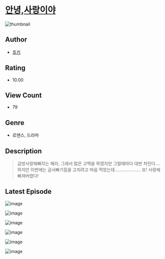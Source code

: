 # [안녕,사랑이야](https://comic.naver.com/challenge/list?titleId=810488)
![thumbnail](https://image-comic.pstatic.net/user_contents_data/challenge_comic/2023/05/24/305269/upload_3545230345280513337_480x623.jpeg)

## Author
- [호키](https://comic.naver.com/artistTitle?id=305269)

## Rating
- 10.00

## View Count
- 79

## Genre
- 로맨스, 드라마

## Description
> 금방사랑에빠지는 해라, 그래서 많은 고백을 하였지만 그럴때마다 대번 차인다.... 하지만 이번에는 금사빠기질을 고치려고 마음 먹었는데..................... 또! 사랑에 빠져버렸다!


## Latest Episode
![image](https://image-comic.pstatic.net/user_contents_data/challenge_comic/2023/05/24/305269/upload_3545514199699908196.jpeg)

![image](https://image-comic.pstatic.net/user_contents_data/challenge_comic/2023/05/24/305269/upload_3977303214333702450.jpeg)

![image](https://image-comic.pstatic.net/user_contents_data/challenge_comic/2023/05/24/305269/upload_3558749940252882532.jpeg)

![image](https://image-comic.pstatic.net/user_contents_data/challenge_comic/2023/05/24/305269/upload_7005406632162572345.jpeg)

![image](https://image-comic.pstatic.net/user_contents_data/challenge_comic/2023/05/24/305269/upload_3558741122718120245.jpeg)

![image](https://image-comic.pstatic.net/user_contents_data/challenge_comic/2023/05/24/305269/upload_4135202077740720993.jpeg)
